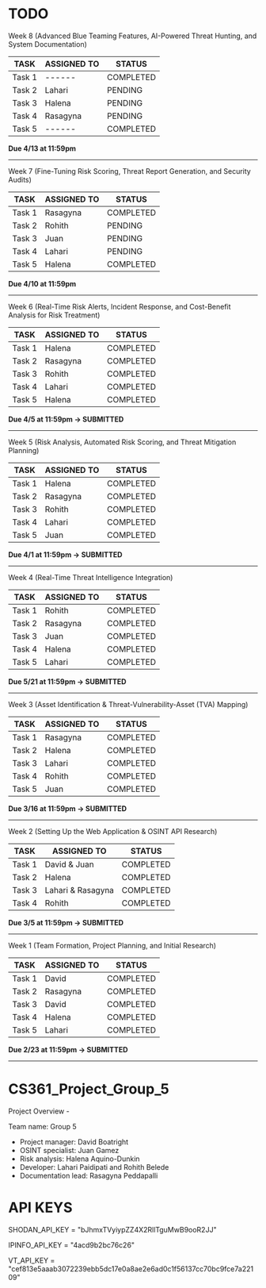 # TODO

Week 8 (Advanced Blue Teaming Features, AI-Powered Threat Hunting, and System Documentation)

| TASK | ASSIGNED TO | STATUS |
|------|------------|--------|
| Task 1 | ------ | COMPLETED |
| Task 2 | Lahari | PENDING |
| Task 3 | Halena | PENDING |
| Task 4 | Rasagyna | PENDING |
| Task 5 | ------ | COMPLETED |

**Due 4/13 at 11:59pm**
__________________________________________________________________________

Week 7 (Fine-Tuning Risk Scoring, Threat Report Generation, and Security Audits)

| TASK | ASSIGNED TO | STATUS |
|------|------------|--------|
| Task 1 | Rasagyna | COMPLETED |
| Task 2 | Rohith | PENDING |
| Task 3 | Juan | PENDING |
| Task 4 | Lahari | PENDING |
| Task 5 | Halena | COMPLETED |

**Due 4/10 at 11:59pm**
__________________________________________________________________________

Week 6 (Real-Time Risk Alerts, Incident Response, and Cost-Benefit Analysis for Risk Treatment)

| TASK | ASSIGNED TO | STATUS |
|------|------------|--------|
| Task 1 | Halena | COMPLETED |
| Task 2 | Rasagyna | COMPLETED |
| Task 3 | Rohith | COMPLETED |
| Task 4 | Lahari | COMPLETED |
| Task 5 | Halena | COMPLETED |

**Due 4/5 at 11:59pm  -> SUBMITTED**
__________________________________________________________________________

Week 5 (Risk Analysis, Automated Risk Scoring, and Threat Mitigation Planning)

| TASK | ASSIGNED TO | STATUS |
|------|------------|--------|
| Task 1 | Halena | COMPLETED |
| Task 2 | Rasagyna | COMPLETED |
| Task 3 | Rohith | COMPLETED |
| Task 4 | Lahari | COMPLETED |
| Task 5 | Juan | COMPLETED |

**Due 4/1 at 11:59pm  -> SUBMITTED**
__________________________________________________________________________

Week 4 (Real-Time Threat Intelligence Integration)

| TASK | ASSIGNED TO | STATUS |
|------|------------|--------|
| Task 1 | Rohith | COMPLETED |
| Task 2 | Rasagyna | COMPLETED |
| Task 3 | Juan | COMPLETED |
| Task 4 | Halena | COMPLETED |
| Task 5 | Lahari | COMPLETED |

**Due 5/21 at 11:59pm  -> SUBMITTED**
__________________________________________________________________________

Week 3 (Asset Identification & Threat-Vulnerability-Asset (TVA) Mapping)

| TASK | ASSIGNED TO | STATUS |
|------|------------|--------|
| Task 1 | Rasagyna | COMPLETED |
| Task 2 | Halena | COMPLETED |
| Task 3 | Lahari | COMPLETED |
| Task 4 | Rohith | COMPLETED |
| Task 5 | Juan | COMPLETED |

**Due 3/16 at 11:59pm  -> SUBMITTED**
__________________________________________________________________________

Week 2 (Setting Up the Web Application & OSINT API Research)

| TASK | ASSIGNED TO | STATUS |
|------|------------|--------|
| Task 1 | David & Juan | COMPLETED |
| Task 2 | Halena | COMPLETED |
| Task 3 | Lahari & Rasagyna | COMPLETED |
| Task 4 | Rohith | COMPLETED |

**Due 3/5 at 11:59pm  -> SUBMITTED**
__________________________________________________________________________

Week 1 (Team Formation, Project Planning, and Initial Research)

| TASK | ASSIGNED TO | STATUS |
|------|------------|--------|
| Task 1 | David | COMPLETED |
| Task 2 | Rasagyna | COMPLETED |
| Task 3 | David | COMPLETED |
| Task 4 | Halena | COMPLETED |
| Task 5 | Lahari | COMPLETED |

**Due 2/23 at 11:59pm  -> SUBMITTED** 

__________________________________________________________________________

# CS361_Project_Group_5

Project Overview - 

Team name: Group 5

- Project manager: David Boatright
- OSINT specialist: Juan Gamez
- Risk analysis: Halena Aquino-Dunkin
- Developer: Lahari Paidipati and Rohith Belede
- Documentation lead: Rasagyna Peddapalli

# API KEYS
SHODAN_API_KEY = "bJhmxTVyiypZZ4X2RllTguMwB9ooR2JJ"

IPINFO_API_KEY = "4acd9b2bc76c26"

VT_API_KEY = "cef813e5aaab3072239ebb5dc17e0a8ae2e6ad0c1f56137cc70bc9fce7a22109"
